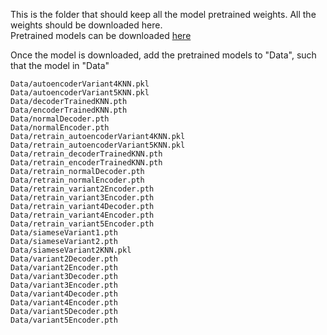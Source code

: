 This is the folder that should keep all the model pretrained weights. All the weights should be downloaded here.
<br />
Pretrained models can be downloaded [here](https://drive.google.com/drive/folders/1MDSUt3_YH17-a_XwR5D0NO4MIUCKr-EV?usp=sharing)
<br />

Once the model is downloaded, add the pretrained models to "Data", such that the model in "Data"
```
Data/autoencoderVariant4KNN.pkl
Data/autoencoderVariant5KNN.pkl
Data/decoderTrainedKNN.pth
Data/encoderTrainedKNN.pth
Data/normalDecoder.pth
Data/normalEncoder.pth
Data/retrain_autoencoderVariant4KNN.pkl
Data/retrain_autoencoderVariant5KNN.pkl
Data/retrain_decoderTrainedKNN.pth
Data/retrain_encoderTrainedKNN.pth
Data/retrain_normalDecoder.pth
Data/retrain_normalEncoder.pth
Data/retrain_variant2Encoder.pth
Data/retrain_variant3Encoder.pth
Data/retrain_variant4Decoder.pth
Data/retrain_variant4Encoder.pth
Data/retrain_variant5Encoder.pth
Data/siameseVariant1.pth
Data/siameseVariant2.pth
Data/siameseVariant2KNN.pkl
Data/variant2Decoder.pth
Data/variant2Encoder.pth
Data/variant3Decoder.pth
Data/variant3Encoder.pth
Data/variant4Decoder.pth
Data/variant4Encoder.pth
Data/variant5Decoder.pth
Data/variant5Encoder.pth
```